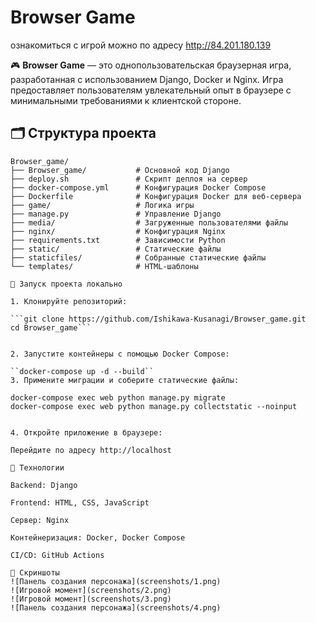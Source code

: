 # Browser Game
ознакомиться с игрой можно по адресу http://84.201.180.139

🎮 **Browser Game** — это однопользовательская браузерная игра, разработанная с использованием Django, Docker и Nginx. Игра предоставляет пользователям увлекательный опыт в браузере с минимальными требованиями к клиентской стороне.
## 🗂 Структура проекта

```plaintext
Browser_game/
├── Browser_game/           # Основной код Django
├── deploy.sh               # Скрипт деплоя на сервер
├── docker-compose.yml      # Конфигурация Docker Compose
├── Dockerfile              # Конфигурация Docker для веб-сервера
├── game/                   # Логика игры
├── manage.py               # Управление Django
├── media/                  # Загруженные пользователями файлы
├── nginx/                  # Конфигурация Nginx
├── requirements.txt        # Зависимости Python
├── static/                 # Статические файлы
├── staticfiles/            # Собранные статические файлы
└── templates/              # HTML-шаблоны

🚀 Запуск проекта локально

1. Клонируйте репозиторий:

```git clone https://github.com/Ishikawa-Kusanagi/Browser_game.git
cd Browser_game```


2. Запустите контейнеры с помощью Docker Compose:

``docker-compose up -d --build``
3. Примените миграции и соберите статические файлы:

docker-compose exec web python manage.py migrate
docker-compose exec web python manage.py collectstatic --noinput


4. Откройте приложение в браузере:

Перейдите по адресу http://localhost

🔧 Технологии

Backend: Django

Frontend: HTML, CSS, JavaScript

Сервер: Nginx

Контейнеризация: Docker, Docker Compose

CI/CD: GitHub Actions

📸 Скриншоты
![Панель создания персонажа](screenshots/1.png)
![Игровой момент](screenshots/2.png)
![Игровой момент](screenshots/3.png)
![Панель создания персонажа](screenshots/4.png)
